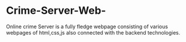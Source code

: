 # Crime-Server-Web-
Online crime Server is a fully fledge webpage consisting of various webpages of html,css,js also connected with the backend technologies.
